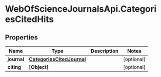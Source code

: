# WebOfScienceJournalsApi.CategoriesCitedHits

## Properties

Name | Type | Description | Notes
------------ | ------------- | ------------- | -------------
**journal** | [**CategoriesCitedJournal**](CategoriesCitedJournal.md) |  | [optional] 
**citing** | **[Object]** |  | [optional] 


